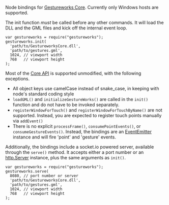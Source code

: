 Node bindings for [Gestureworks Core](http://gestureworks.com).  Currently only Windows hosts are supported.

The init function *must* be called before any other commands.  It will load the DLL and the GML files and kick off the internal event loop.

    var gestureworks = require("gestureworks");
    gestureworks.init(
      'path/to/GestureworksCore.dll',
      'path/to/gestures.gml',
      1024, // viewport width
      768   // viewport height
    );

Most of the [Core API](http://wiki.gestureworks.com/index.php/GestureWorksCore:GestureWorks_Core_API_Reference) is supported unmodified, with the following exceptions.
* All object keys use camelCase instead of snake_case, in keeping with node's standard coding style
* `loadGML()` and `initializeGestureWorks()` are called in the `init()` function and do not have to be invoked separately.
* `registerWindowForTouch()` and `registerWindowForTouchByName()` are not supported.  Instead, you are expected to register touch points manually via `addEvent()`
* There is no explicit `processFrame()`, `consumePointEvents()`, or `consumeGestureEvents()`.  Instead, the bindings are an [EventEmitter](http://nodejs.org/api/events.html#events_class_events_eventemitter) instance and will fire 'point' and 'gesture' events.

Additionally, the bindings include a socket.io powered server, available through the `serve()` method.  It accepts either a port number or an [http.Server](http://nodejs.org/api/http.html#http_class_http_server) instance, plus the same arguments as `init()`.

    var gestureworks = require("gestureworks");
    gestureworks.serve(
      8080, // port number or server
      'path/to/GestureworksCore.dll',
      'path/to/gestures.gml',
      1024, // viewport width
      768   // viewport height
    );